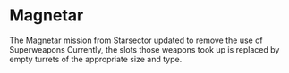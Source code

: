 # Magnetar
The Magnetar mission from Starsector updated to remove the use of Superweapons
Currently, the slots those weapons took up is replaced by empty turrets of the appropriate size and type.
